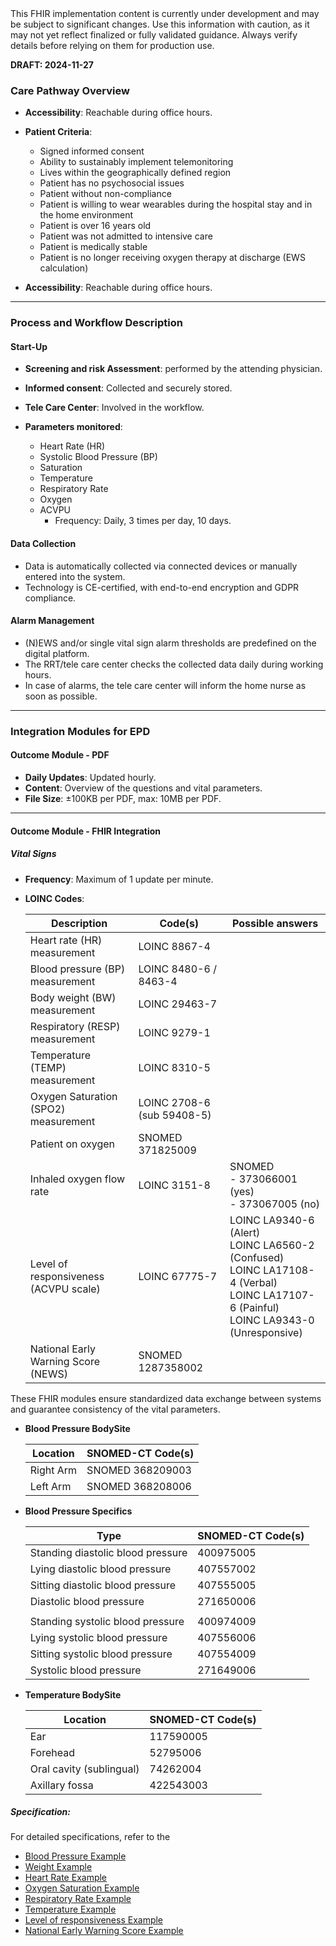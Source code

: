 <div class="stu-note">
This FHIR implementation content is currently under development and may be subject to significant changes. Use this information with caution, as it may not yet reflect finalized or fully validated guidance. Always verify details before relying on them for production use.
</div>

**DRAFT: 2024-11-27**

### Care Pathway Overview

- **Accessibility**: Reachable during office hours.
- **Patient Criteria**:

  - Signed informed consent
  - Ability to sustainably implement telemonitoring
  - Lives within the geographically defined region
  - Patient has no psychosocial issues
  - Patient without non-compliance
  - Patient is willing to wear wearables during the hospital stay and in the home environment
  - Patient is over 16 years old
  - Patient was not admitted to intensive care
  - Patient is medically stable
  - Patient is no longer receiving oxygen therapy at discharge (EWS calculation)

- **Accessibility**: Reachable during office hours.

---

### Process and Workflow Description

#### Start-Up

- **Screening and risk Assessment**: performed by the attending physician.
- **Informed consent**: Collected and securely stored.
- **Tele Care Center**: Involved in the workflow.
- **Parameters monitored**:

  - Heart Rate (HR)
  - Systolic Blood Pressure (BP)
  - Saturation
  - Temperature
  - Respiratory Rate
  - Oxygen
  - ACVPU
    - Frequency: Daily, 3 times per day, 10 days.

#### Data Collection

- Data is automatically collected via connected devices or manually entered into the system.
- Technology is CE-certified, with end-to-end encryption and GDPR compliance.

#### Alarm Management

- (N)EWS and/or single vital sign alarm thresholds are predefined on the digital platform.
- The RRT/tele care center checks the collected data daily during working hours.
- In case of alarms, the tele care center will inform the home nurse as soon as possible.

---

### Integration Modules for EPD

#### Outcome Module - PDF

- **Daily Updates**: Updated hourly.
- **Content**: Overview of the questions and vital parameters.
- **File Size**: ±100KB per PDF, max: 10MB per PDF.

---

#### Outcome Module - FHIR Integration

##### Vital Signs

- **Frequency**: Maximum of 1 update per minute.
- **LOINC Codes**:
  <div class="table-md"></div>

  | Description                          | Code(s)                    | Possible answers |
  | ------------------------------------ | -------------------------- | ---------------- |
  | Heart rate (HR) measurement          | LOINC 8867-4               |                  |
  | Blood pressure (BP) measurement      | LOINC 8480-6 / 8463-4      |                  |
  | Body weight (BW) measurement         | LOINC 29463-7              |                  |
  | Respiratory (RESP) measurement       | LOINC 9279-1               |                  |
  | Temperature (TEMP) measurement       | LOINC 8310-5               |                  |
  | Oxygen Saturation (SPO2) measurement | LOINC 2708-6 (sub 59408-5) |                  |
  | Patient on oxygen                    | SNOMED 371825009           |
  | Inhaled oxygen flow rate             | LOINC 3151-8               | SNOMED <br> - 373066001 (yes) <br> - 373067005 (no) |                  |
  | Level of responsiveness (ACVPU scale) | LOINC 67775-7              | LOINC LA9340-6 (Alert) <br> LOINC LA6560-2 (Confused) <br> LOINC LA17108-4 (Verbal) <br> LOINC  LA17107-6 (Painful) <br> LOINC LA9343-0 (Unresponsive) <br> |
  | National Early Warning Score (NEWS)  | SNOMED 1287358002          |                  |

These FHIR modules ensure standardized data exchange between systems and guarantee consistency of the vital parameters.

- **Blood Pressure BodySite**
  <div class="table-md"></div>

  | Location  | SNOMED-CT Code(s) |
  | --------- | ----------------- |
  | Right Arm | SNOMED 368209003  |
  | Left Arm  | SNOMED 368208006  |

- **Blood Pressure Specifics**
  <div class="table-md"></div>

  | Type                              | SNOMED-CT Code(s) |
  | --------------------------------- | ----------------- |
  | Standing diastolic blood pressure | 400975005         |
  | Lying diastolic blood pressure    | 407557002         |
  | Sitting diastolic blood pressure  | 407555005         |
  | Diastolic blood pressure          | 271650006         |
  |                                   |                   |
  | Standing systolic blood pressure  | 400974009         |
  | Lying systolic blood pressure     | 407556006         |
  | Sitting systolic blood pressure   | 407554009         |
  | Systolic blood pressure           | 271649006         |

- **Temperature BodySite**
    <div class="table-md"></div>

  | Location                 | SNOMED-CT Code(s) |
  | ------------------------ | ----------------- |
  | Ear                      | 117590005         |
  | Forehead                 | 52795006          |
  | Oral cavity (sublingual) | 74262004          |
  | Axillary fossa           | 422543003         |

##### Specification:

For detailed specifications, refer to the

- [Blood Pressure Example](./Observation-BloodPressureExample.html)
- [Weight Example](./Observation-BodyWeightExample.html)
- [Heart Rate Example](./Observation-HeartRateExample.html)
- [Oxygen Saturation Example](./Observation-OxygenSaturationExample.html)
- [Respiratory Rate Example](./Observation-RespiratoryRateExample.html)
- [Temperature Example](./Observation-BodyTemperatureExample.html)
- [Level of responsiveness Example](./Observation-LevelOfResponsivenessExample.html)
- [National Early Warning Score Example](./Observation-NationalEarlyWarningScoreExample.html)
